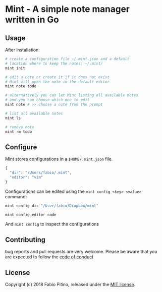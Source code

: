 # Mint - A simple note manager written in Go

## Usage

After installation:

```bash
# create a configuration file ~/.mint.json and a default 
# location where to keep the notes: ~/.mint/
mint init

# edit a note or create it if it does not exist
# Mint will open the note in the default editor
mint note todo

# alternatively you can let Mint listing all available notes
# and you can choose which one to edit
mint note # >> choose a note from the prompt

# list all available notes
mint ls

# remove note
mint rm todo
```

## Configure

Mint stores configurations in a `$HOME/.mint.json` file.

```javascript
{
  "dir": "/Users/fabio/.mint",
  "editor": "vim"
}
```

Configurations can be edited using the `mint config <key> <value>` command:

```bash
mint config dir "/User/fabio/Dropbox/mint"

mint config editor code
```

And `mint config` to inspect the configurations

## Contributing

bug reports and pull requests are very welcome. Please be aware that you are expected to follow the [code of conduct](https://github.com/hspazio/mint/blob/master/CODE_OF_CONDUCT.md).

## License

Copyright (c) 2018 Fabio Pitino, released under the [MIT license](http://www.opensource.org/licenses/MIT).


